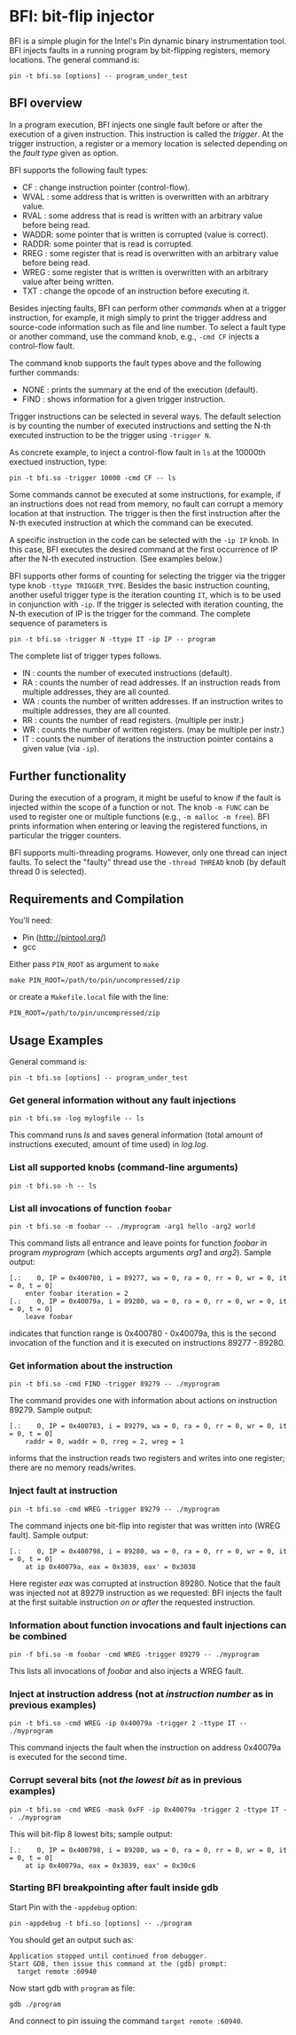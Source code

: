 # BFI: bit-flip injector

BFI is a simple plugin for the Intel's Pin dynamic binary instrumentation tool.
BFI injects faults in a running program by bit-flipping registers, memory
locations.  The general command is:

```
pin -t bfi.so [options] -- program_under_test
```

## BFI overview 

In a program execution, BFI injects one single fault before or after the
execution of a given instruction.  This instruction is called the *trigger*. 
At the trigger instruction, a register or a memory location is selected
depending on the *fault type* given as option.

BFI supports the following fault types:

- CF   : change instruction pointer (control-flow).
- WVAL : some address that is written is overwritten with an arbitrary value.
- RVAL : some address that is read is written with an arbitrary value
         before being read.
- WADDR: some pointer that is written is corrupted (value is correct).
- RADDR: some pointer that is read is corrupted.
- RREG : some register that is read is overwritten with an arbitrary value
         before being read.
- WREG : some register that is written is overwritten with an arbitrary value
         after being written.
- TXT  : change the opcode of an instruction before executing it.

Besides injecting faults, BFI can perform other *commands* when at a trigger
instruction, for example, it migh simply to print the trigger address and
source-code information such as file and line number.  To select a fault type
or another command, use the command knob, e.g., `-cmd CF` injects a
control-flow fault.

The command knob supports the fault types above and the following further
commands:

- NONE : prints the summary at the end of the execution (default). 
- FIND : shows information for a given trigger instruction.

Trigger instructions can be selected in several ways.  The default selection
is by counting the number of executed instructions and setting the N-th
executed instruction to be the trigger using `-trigger N`.

As concrete example, to inject a control-flow fault in `ls` at the 10000th
exectued instruction, type:

```
pin -t bfi.so -trigger 10000 -cmd CF -- ls
```

Some commands cannot be executed at some instructions, for example, if an
instructions does not read from memory, no fault can corrupt a memory location
at that instruction.  The trigger is then the first instruction after the N-th
executed instruction at which the command can be executed.

A specific instruction in the code can be selected with the `-ip IP` knob. In
this case, BFI executes the desired command at the first occurrence of IP
after the N-th executed instruction. (See examples below.)

BFI supports other forms of counting for selecting the trigger via the trigger
type knob `-ttype TRIGGER_TYPE`.  Besides the basic instruction counting,
another useful trigger type is the iteration counting `IT`, which is to be
used in conjunction with `-ip`.  If the trigger is selected with iteration
counting, the N-th execution of IP is the trigger for the command.  The
complete sequence of parameters is 

```
pin -t bfi.so -trigger N -ttype IT -ip IP -- program
```

The complete list of trigger types follows.

- IN : counts the number of executed instructions (default).
- RA : counts the number of read addresses. If an instruction reads from
       multiple addresses, they are all counted.
- WA : counts the number of written addresses. If an instruction writes to
       multiple addresses, they are all counted.
- RR : counts the number of read registers. (multiple per instr.)
- WR : counts the number of written registers. (may be multiple per instr.)
- IT : counts the number of iterations the instruction pointer contains a
       given value (via `-ip`).

## Further functionality

During the execution of a program, it might be useful to know if the fault is
injected within the scope of a function or not.  The knob `-m FUNC` can be used
to register one or multiple functions (e.g., `-m malloc -m free`).  BFI prints
information when entering or leaving the registered functions, in particular
the trigger counters.

BFI supports multi-threading programs.  However, only one thread can inject
faults.  To select the "faulty" thread use the `-thread THREAD` knob (by
default thread 0 is selected).

## Requirements and Compilation

You'll need:

- Pin (http://pintool.org/)
- gcc

Either pass `PIN_ROOT` as argument to `make`

```
make PIN_ROOT=/path/to/pin/uncompressed/zip
```

or create a `Makefile.local` file with the line:

```
PIN_ROOT=/path/to/pin/uncompressed/zip
```

## Usage Examples

General command is:

```
pin -t bfi.so [options] -- program_under_test
```

### Get general information without any fault injections

```
pin -t bfi.so -log mylogfile -- ls
```

This command runs *ls* and saves general information (total amount of instructions executed, amount of time used) in *log.log*.

### List all supported knobs (command-line arguments)

```
pin -t bfi.so -h -- ls
```

### List all invocations of function `foobar`

```
pin -t bfi.so -m foobar -- ./myprogram -arg1 hello -arg2 world
```

This command lists all entrance and leave points for function *foobar* in program *myprogram* (which accepts arguments *arg1* and *arg2*). Sample output:

```
[.:    0, IP = 0x400780, i = 89277, wa = 0, ra = 0, rr = 0, wr = 0, it = 0, t = 0]
	enter foobar iteration = 2
[.:    0, IP = 0x40079a, i = 89280, wa = 0, ra = 0, rr = 0, wr = 0, it = 0, t = 0]
	leave foobar
```

indicates that function range is 0x400780 - 0x40079a, this is the second invocation of the function and it is executed on instructions 89277 - 89280.

### Get information about the instruction

```
pin -t bfi.so -cmd FIND -trigger 89279 -- ./myprogram
```

The command provides one with information about actions on instruction 89279. Sample output:

```
[.:    0, IP = 0x400783, i = 89279, wa = 0, ra = 0, rr = 0, wr = 0, it = 0, t = 0]
	raddr = 0, waddr = 0, rreg = 2, wreg = 1
```

informs that the instruction reads two registers and writes into one register; there are no memory reads/writes.

### Inject fault at instruction

```
pin -t bfi.so -cmd WREG -trigger 89279 -- ./myprogram
```

The command injects one bit-flip into register that was written into (WREG fault). Sample output:

```
[.:    0, IP = 0x400798, i = 89280, wa = 0, ra = 0, rr = 0, wr = 0, it = 0, t = 0]
	at ip 0x40079a, eax = 0x3039, eax' = 0x3038
```

Here register *eax* was corrupted at instruction 89280. Notice that the fault was injected not at 89279 instruction as we requested: BFI injects the fault at the first suitable instruction *on or after* the requested instruction.

### Information about function invocations and fault injections can be combined

```
pin -f bfi.so -m foobar -cmd WREG -trigger 89279 -- ./myprogram
```

This lists all invocations of *foobar* and also injects a WREG fault.

### Inject at instruction address (not at *instruction number* as in previous examples)

```
pin -t bfi.so -cmd WREG -ip 0x40079a -trigger 2 -ttype IT -- ./myprogram
```

This command injects the fault when the instruction on address 0x40079a is executed for the second time.

### Corrupt several bits (not *the lowest bit* as in previous examples)

```
pin -t bfi.so -cmd WREG -mask 0xFF -ip 0x40079a -trigger 2 -ttype IT -- ./myprogram
```

This will bit-flip 8 lowest bits; sample output:

```
[.:    0, IP = 0x400798, i = 89280, wa = 0, ra = 0, rr = 0, wr = 0, it = 0, t = 0]
	at ip 0x40079a, eax = 0x3039, eax' = 0x30c6
```

### Starting BFI breakpointing after fault inside gdb

Start Pin with the `-appdebug` option:

```
pin -appdebug -t bfi.so [options] -- ./program
```

You should get an output such as:
```
Application stopped until continued from debugger.
Start GDB, then issue this command at the (gdb) prompt:
  target remote :60940
```

Now start gdb with `program` as file:
```
gdb ./program
```

And connect to pin issuing the command `target remote :60940`.